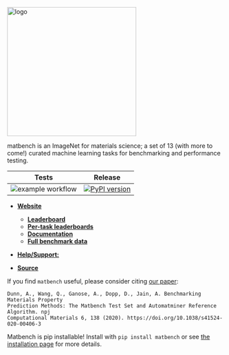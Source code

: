 <img src="./docs_src/static/matbench_logo_with_text.png" alt="logo" width="300"/>

matbench is an ImageNet for materials science; a set of 13 (with more to come!) curated machine learning tasks for benchmarking and performance testing.


| Tests  |   Release |
|:----------:|:------:|
| ![example workflow](https://github.com/hackingmaterials/matbench/actions/workflows/python-package.yml/badge.svg) | [![PyPI version](https://img.shields.io/pypi/v/matbench.svg?colorB=blue)](https://pypi.org/project/matbench/) |

- [**Website**](https://hackingmaterials.lbl.gov/matbench)
    - [**Leaderboard**](https://hackingmaterials.lbl.gov/matbench/)
    - [**Per-task leaderboards**](https://hackingmaterials.lbl.gov/matbench/Per-Task%20Leaderboards/matbench_v0.1_matbench_dielectric/)
    - [**Documentation**](https://hackingmaterials.lbl.gov/matbench/How%20To%20Use/1install/)
    - [**Full benchmark data**](https://hackingmaterials.lbl.gov/matbench/Full%20Benchmark%20Data/matbench_v0.1_automatminer_expressv2020/)
    
- [**Help/Support:**](https://discuss.matsci.org/c/matminer)
- [**Source**](https://github.com/hackingmaterials/matbench)

If you find `matbench` useful, please consider citing [our paper](https://doi.org/10.1038/s41524-020-00406-3):

```
Dunn, A., Wang, Q., Ganose, A., Dopp, D., Jain, A. Benchmarking Materials Property
Prediction Methods: The Matbench Test Set and Automatminer Reference Algorithm. npj 
Computational Materials 6, 138 (2020). https://doi.org/10.1038/s41524-020-00406-3
```

Matbench is pip installable! Install with `pip install matbench` or see [the installation page](https://hackingmaterials.lbl.gov/matbench/How%20To%20Use/1install/) for more details.